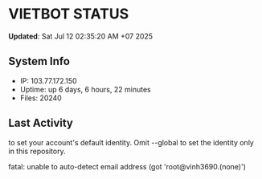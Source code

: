 # VIETBOT STATUS
**Updated**: Sat Jul 12 02:35:20 AM +07 2025

## System Info
- IP: 103.77.172.150
- Uptime: up 6 days, 6 hours, 22 minutes
- Files: 20240

## Last Activity

to set your account's default identity.
Omit --global to set the identity only in this repository.

fatal: unable to auto-detect email address (got 'root@vinh3690.(none)')
